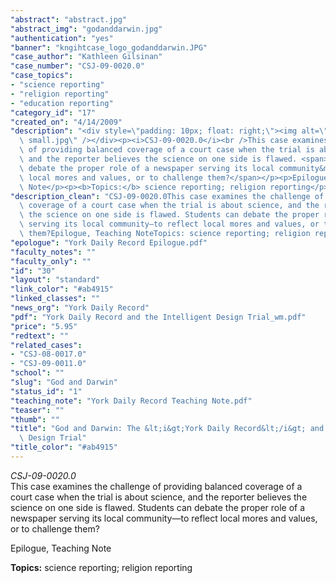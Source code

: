 ```yaml
---
"abstract": "abstract.jpg"
"abstract_img": "godanddarwin.jpg"
"authentication": "yes"
"banner": "kngihtcase_logo_godanddarwin.JPG"
"case_author": "Kathleen Gilsinan"
"case_number": "CSJ-09-0020.0"
"case_topics":
- "science reporting"
- "religion reporting"
- "education reporting"
"category_id": "17"
"created_on": "4/14/2009"
"description": "<div style=\"padding: 10px; float: right;\"><img alt=\"\" src=\"/casestudy/files/photos/331/abstract\
  \ small.jpg\" /></div><p><i>CSJ-09-0020.0</i><br />This case examines the challenge\
  \ of providing balanced coverage of a court case when the trial is about science,\
  \ and the reporter believes the science on one side is flawed. <span>Students can\
  \ debate the proper role of a newspaper serving its local community&mdash;to reflect\
  \ local mores and values, or to challenge them?</span></p><p>Epilogue, Teaching\
  \ Note</p><p><b>Topics:</b> science reporting; religion reporting</p>"
"description_clean": "CSJ-09-0020.0This case examines the challenge of providing balanced\
  \ coverage of a court case when the trial is about science, and the reporter believes\
  \ the science on one side is flawed. Students can debate the proper role of a newspaper\
  \ serving its local community—to reflect local mores and values, or to challenge\
  \ them?Epilogue, Teaching NoteTopics: science reporting; religion reporting"
"epologue": "York Daily Record Epilogue.pdf"
"faculty_notes": ""
"faculty_only": ""
"id": "30"
"layout": "standard"
"link_color": "#ab4915"
"linked_classes": ""
"news_org": "York Daily Record"
"pdf": "York Daily Record and the Intelligent Design Trial_wm.pdf"
"price": "5.95"
"redtext": ""
"related_cases":
- "CSJ-08-0017.0"
- "CSJ-09-0011.0"
"school": ""
"slug": "God and Darwin"
"status_id": "1"
"teaching_note": "York Daily Record Teaching Note.pdf"
"teaser": ""
"thumb": ""
"title": "God and Darwin: The &lt;i&gt;York Daily Record&lt;/i&gt; and the Intelligent\
  \ Design Trial"
"title_color": "#ab4915"
---
```

<div style="padding: 10px; float: right;"><img alt="" src="/casestudy/files/photos/331/abstract small.jpg" /></div><p><i>CSJ-09-0020.0</i><br />This case examines the challenge of providing balanced coverage of a court case when the trial is about science, and the reporter believes the science on one side is flawed. <span>Students can debate the proper role of a newspaper serving its local community&mdash;to reflect local mores and values, or to challenge them?</span></p><p>Epilogue, Teaching Note</p><p><b>Topics:</b> science reporting; religion reporting</p>
